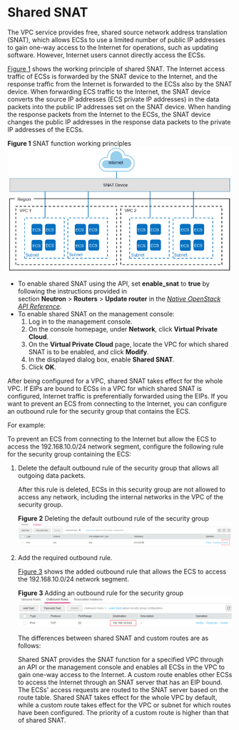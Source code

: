 # Shared SNAT<a name="en-us_topic_0030969432"></a>

The VPC service provides free, shared source network address translation \(SNAT\), which allows ECSs to use a limited number of public IP addresses to gain one-way access to the Internet for operations, such as updating software. However, Internet users cannot directly access the ECSs.

[Figure 1](#f04fc5d5739d142e5b38d73f3746f6cad) shows the working principle of shared SNAT. The Internet access traffic of ECSs is forwarded by the SNAT device to the Internet, and the response traffic from the Internet is forwarded to the ECSs also by the SNAT device. When forwarding ECS traffic to the Internet, the SNAT device converts the source IP addresses \(ECS private IP addresses\) in the data packets into the public IP addresses set on the SNAT device. When handing the response packets from the Internet to the ECSs, the SNAT device changes the public IP addresses in the response data packets to the private IP addresses of the ECSs.

**Figure  1**  SNAT function working principles<a name="f04fc5d5739d142e5b38d73f3746f6cad"></a>
![](figures/snat-function-working-principles.png "SNAT function working principles")

-   To enable shared SNAT using the API, set  **enable\_snat** to **true** by following the instructions provided in section **Neutron** \> **Routers** \> **Update router** in the _[Native OpenStack API Reference](https://docs.otc.t-systems.com/en-us/api/noa/en-us_topic_0057972979.html)_.
-   To enable shared SNAT on the management console:
    1.  Log in to the management console.
    2.  On the console homepage, under  **Network**, click **Virtual Private Cloud**.
    3.  On the  **Virtual Private Cloud** page, locate the VPC for which shared SNAT is to be enabled, and click **Modify**.
    4.  In the displayed dialog box, enable  **Shared SNAT**.
    5.  Click  **OK**.


After being configured for a VPC, shared SNAT takes effect for the whole VPC. If EIPs are bound to ECSs in a VPC for which shared SNAT is configured, Internet traffic is preferentially forwarded using the EIPs. If you want to prevent an ECS from connecting to the Internet, you can configure an outbound rule for the security group that contains the ECS.

For example:

To prevent an ECS from connecting to the Internet but allow the ECS to access the 192.168.10.0/24 network segment, configure the following rule for the security group containing the ECS:

1.  Delete the default outbound rule of the security group that allows all outgoing data packets.

    After this rule is deleted, ECSs in this security group are not allowed to access any network, including the internal networks in the VPC of the security group.

    **Figure  2**  Deleting the default outbound rule of the security group<a name="fig940762518111"></a>
    ![](figures/deleting-the-default-outbound-rule-of-the-security-group.png "Deleting the default outbound rule of the security group")

2.  Add the required outbound rule.

    [Figure 3](#fig57288721181150) shows the added outbound rule that allows the ECS to access the 192.168.10.0/24 network segment.

    **Figure  3**  Adding an outbound rule for the security group<a name="fig57288721181150"></a>
    ![](figures/adding-an-outbound-rule-for-the-security-group.png "Adding an outbound rule for the security group")

    The differences between shared SNAT and custom routes are as follows:

    Shared SNAT provides the SNAT function for a specified VPC through an API or the management console and enables all ECSs in the VPC to gain one-way access to the Internet. A custom route enables other ECSs to access the Internet through an SNAT server that has an EIP bound. The ECSs' access requests are routed to the SNAT server based on the route table. Shared SNAT takes effect for the whole VPC by default, while a custom route takes effect for the VPC or subnet for which routes have been configured. The priority of a custom route is higher than that of shared SNAT.


